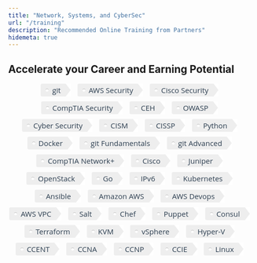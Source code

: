 ```yaml
---
title: "Network, Systems, and CyberSec"
url: "/training"
description: "Recommended Online Training from Partners"
hidemeta: true
---
```


## Accelerate your Career and Earning Potential

<style>
/* --- Tags --- */

.blog-tags {
  font-family: 'Open Sans', 'Helvetica Neue', Helvetica, Arial, sans-serif;
  color: #999;
  font-size: 15px;
  margin-bottom: 30px;
}

.blog-tags a {
  color: #2c3e50;
  text-decoration: none;
	box-shadow: 0 0px;
  /* ---  padding: 0px 5px;  --- */
}

.blog-tags a:hover {
  border-radius: 2px;
  color: #2c3e50;
  background-color: #CCC;
}

.post-preview .blog-tags {
  margin-top: 5px;
  margin-bottom: 0;
}

.tag {
  background: #eee;
  border-radius: 3px 0 0 3px;
  color: #999;
  display: inline-block;
  height: 26px;
  line-height: 26px;
  padding: 0 20px 0 23px;
  position: relative;
  margin: 0 10px 10px 0;
  text-decoration: none;
  -webkit-transition: color 0.2s;
}

.tag::before {
  background: #fff;
  border-radius: 10px;
  box-shadow: inset 0 1px rgba(0, 0, 0, 0.25);
  content: '';
  height: 6px;
  left: 10px;
  position: absolute;
  width: 6px;
  top: 10px;
}

.tag::after {
  background: #fff;
  border-bottom: 13px solid transparent;
  border-left: 10px solid #eee;
  border-top: 13px solid transparent;
  content: '';
  position: absolute;
  right: 0;
  top: 0;
}

.tag2 {
  background: #eee;
  border-bottom: 0px;
  border-radius: 3px 0 0 3px;
  color: #999;
  display: inline-block;
  height: 26px;
  line-height: 26px;
  padding: 0 20px 0 23px;
  position: relative;
  margin: 0 10px 10px 0;
  text-decoration: none;
  -webkit-transition: color 0.2s;
}

.tag2 a {
  border-bottom: none !important;
}

.tag2::before {
  background: #000;
  border-radius: 10px;
  box-shadow: inset 0 1px rgba(0, 0, 0, 0.25);
  content: '';
  height: 6px;
  left: 10px;
  position: absolute;
  width: 6px;
  top: 10px;
}

.tag2::after {
  background: #000;
  border-bottom: 13px solid transparent;
  border-left: 10px solid #eee;
  border-top: 13px solid transparent;
  content: '';
  position: absolute;
  right: 0;
  top: 0;
}

.tag2:hover {
  background-color: #ccc;
  color: black;
}

.tag2:hover::after {
   border-left-color: #ccc;
}

.tag:hover {
  background-color: #ccc;
  color: white;
}

.tag:hover::after {
   border-left-color: #ccc;
}
.s-common-button {
 word-break: normal !important;
 // padding: 25px 65px 25px 45px !important;
}
a.s-common-button.s-font-body.s-action-button {
  color: #fff !important;
}
</style>

<center>
<div class="blog-tags">
        <div class="tag">
          <a href="https://aff.pansift.com/git" target="_blank"> <i class="fab fa-git"></i> git</a>
        </div>
        <div class="tag">
          <a href="https://aff.pansift.com/awssecurity" target="_blank"> <i class="fab fa-aws"></i> AWS Security</a>
        </div>
        <div class="tag">
          <a href="https://aff.pansift.com/ciscosec" target="_blank"> <i class="fas fa-cloud"></i> Cisco Security</a>
        </div>
        <div class="tag">
          <a href="https://aff.pansift.com/comptiasecurity" target="_blank"> <i class="fas fa-shield-alt"></i> CompTIA Security</a>
        </div>
        <div class="tag">
          <a href="https://aff.pansift.com/ceh" target="_blank"> <i class="fas fa-id-badge"></i> CEH</a>
        </div>
        <div class="tag">
          <a href="https://aff.pansift.com/owasp" target="_blank"> <i class="fas fa-bug"></i> OWASP</a>
        </div>
        <div class="tag">
          <a href="https://aff.pansift.com/cyber" target="_blank"> <i class="fas fa-user-secret"></i> Cyber Security</a>
        </div>
        <div class="tag">
          <a href="https://aff.pansift.com/cism" target="_blank"> <i class="fas fa-id-card-alt"></i> CISM</a>
        </div>
        <div class="tag">
          <a href="https://aff.pansift.com/cissp" target="_blank"> <i class="far fa-id-card"></i> CISSP</a>
        </div>
        <div class="tag">
          <a href="https://aff.pansift.com/python" target="_blank"> <i class="fab fa-python"></i> Python</a>
        </div>
        <div class="tag">
          <a href="https://aff.pansift.com/docker" target="_blank"> <i class="fab fa-docker"></i> Docker</a>
        </div>
        <div class="tag">
          <a href="https://aff.pansift.com/git" target="_blank"> <i class="fab fa-github"></i> git Fundamentals</a>
        </div>
        <div class="tag">
          <a href="https://aff.pansift.com/git" target="_blank"> <i class="fab fa-github-square"></i> git Advanced </a>
        </div>
        <div class="tag">
          <a href="https://aff.pansift.com/comptia" target="_blank"> <i class="fas fa-shield-alt"></i> CompTIA Network+</a>
        </div>
        <div class="tag">
          <a href="https://aff.pansift.com/cisco" target="_blank"> <i class="fas fa-door-open"></i> Cisco</a>
        </div>
        <div class="tag">
          <a href="https://aff.pansift.com/juniper" target="_blank"> <i class="fas fa-door-open"></i> Juniper</a>
        </div>
        <div class="tag">
          <a href="https://aff.pansift.com/openstack" target="_blank"> <i class="fas fa-door-open"></i> OpenStack</a>
        </div>
        <div class="tag">
          <a href="https://aff.pansift.com/golang" target="_blank"> <i class="fas fa-door-open"></i> Go</a>
        </div>
        <div class="tag">
          <a href="https://aff.pansift.com/ipv6" target="_blank"> <i class="fas fa-door-open"></i> IPv6</a>
        </div>
        <div class="tag">
          <a href="https://aff.pansift.com/kubernetes" target="_blank"> <i class="fas fa-door-open"></i> Kubernetes</a>
        </div>
        <div class="tag">
          <a href="https://aff.pansift.com/ansible" target="_blank"> <i class="fas fa-door-open"></i> Ansible</a>
        </div>
        <div class="tag">
          <a href="https://aff.pansift.com/amazon" target="_blank"> <i class="fab fa-aws"></i> Amazon AWS</a>
        </div>
        <div class="tag">
          <a href="https://aff.pansift.com/amazon" target="_blank"> <i class="fab fa-aws"></i> AWS Devops</a>
        </div>
        <div class="tag">
          <a href="https://aff.pansift.com/amazon" target="_blank"> <i class="fab fa-aws"></i> AWS VPC</a>
        </div>
        <div class="tag">
          <a href="https://aff.pansift.com/salt" target="_blank"> <i class="fas fa-door-open"></i> Salt</a>
        </div>
        <div class="tag">
          <a href="https://aff.pansift.com/chef" target="_blank"> <i class="fas fa-door-open"></i> Chef</a>
        </div>
        <div class="tag">
          <a href="https://aff.pansift.com/puppet-4" target="_blank"> <i class="fas fa-door-open"></i> Puppet</a>
        </div>
        <div class="tag">
          <a href="https://aff.pansift.com/consul" target="_blank"> <i class="fas fa-terminal"></i> Consul</a>
        </div>
        <div class="tag">
          <a href="https://aff.pansift.com/terraform" target="_blank"> <i class="fas fa-door-open"></i> Terraform</a>
        </div>
        <div class="tag">
          <a href="https://aff.pansift.com/kvm" target="_blank"> <i class="fas fa-door-open"></i> KVM</a>
        </div>
        <div class="tag">
          <a href="https://aff.pansift.com/vsphere" target="_blank"> <i class="fas fa-door-open"></i> vSphere</a>
        </div>
        <div class="tag">
          <a href="https://aff.pansift.com/hyper-v" target="_blank"> <i class="fas fa-door-open"></i> Hyper-V</a>
        </div>
        <div class="tag">
          <a href="https://aff.pansift.com/cisco" target="_blank"> <i class="fas fa-door-open"></i> CCENT</a>
        </div>
        <div class="tag">
          <a href="https://aff.pansift.com/cisco" target="_blank"> <i class="fas fa-door-open"></i> CCNA</a>
        </div>
        <div class="tag">
          <a href="https://aff.pansift.com/cisco" target="_blank"> <i class="fas fa-door-open"></i> CCNP</a>
        </div>
        <div class="tag">
          <a href="https://aff.pansift.com/cisco" target="_blank"> <i class="fas fa-door-open"></i> CCIE</a>
        </div>
        <div class="tag">
          <a href="https://aff.pansift.com/linux" target="_blank"> <i class="fas fa-door-open"></i> Linux</a>
        </div>
      </div>
</center>
<script src="https://kit.fontawesome.com/8c5af939f8.js"></script>
